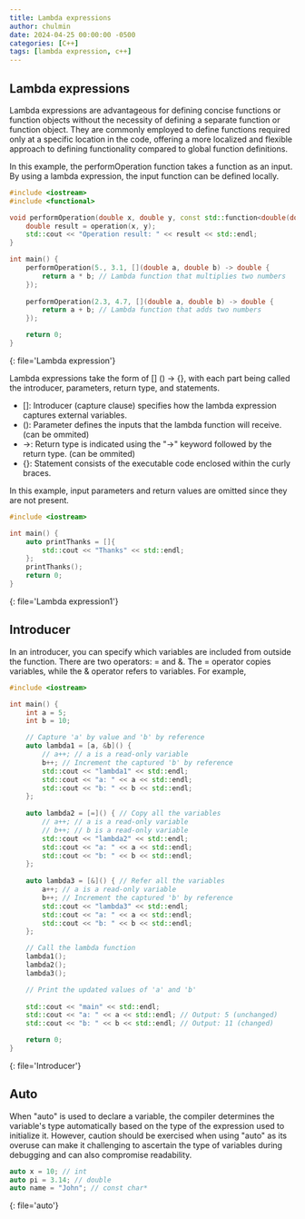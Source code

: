 ```yaml
---
title: Lambda expressions
author: chulmin
date: 2024-04-25 00:00:00 -0500
categories: [C++]
tags: [lambda expression, c++]
---
```




## Lambda expressions

Lambda expressions are advantageous for defining concise functions or function objects without the necessity of defining a separate function or function object. They are commonly employed to define functions required only at a specific location in the code, offering a more localized and flexible approach to defining functionality compared to global function definitions.

In this example, the performOperation function takes a function as an input. By using a lambda expression, the input function can be defined locally.
```cpp
#include <iostream>
#include <functional> 

void performOperation(double x, double y, const std::function<double(double, double)>& operation) {
    double result = operation(x, y);
    std::cout << "Operation result: " << result << std::endl;
}

int main() {
    performOperation(5., 3.1, [](double a, double b) -> double {
        return a * b; // Lambda function that multiplies two numbers
    });
    
    performOperation(2.3, 4.7, [](double a, double b) -> double {
        return a + b; // Lambda function that adds two numbers
    });

    return 0;
}

```
{: file='Lambda expression'}

Lambda expressions take the form of [] () -> {}, with each part being called the introducer, parameters, return type, and statements.
- []: Introducer (capture clause) specifies how the lambda expression captures external variables.
- (): Parameter defines the inputs that the lambda function will receive. (can be ommited)
- ->: Return type is indicated using the "->" keyword followed by the return type. (can be ommited)
- {}: Statement consists of the executable code enclosed within the curly braces. 

In this example, input parameters and return values are omitted since they are not present.
```cpp
#include <iostream>

int main() {
    auto printThanks = []{
        std::cout << "Thanks" << std::endl;
    };
    printThanks();
    return 0;
}
```
{: file='Lambda expression1'}

## Introducer

In an introducer, you can specify which variables are included from outside the function. There are two operators: = and &. The = operator copies variables, while the & operator refers to variables. For example,

```cpp
#include <iostream>

int main() {
    int a = 5;
    int b = 10;

    // Capture 'a' by value and 'b' by reference
    auto lambda1 = [a, &b]() {
        // a++; // a is a read-only variable
        b++; // Increment the captured 'b' by reference
        std::cout << "lambda1" << std::endl; 
        std::cout << "a: " << a << std::endl;
        std::cout << "b: " << b << std::endl;
    };
    
    auto lambda2 = [=]() { // Copy all the variables
        // a++; // a is a read-only variable
        // b++; // b is a read-only variable
        std::cout << "lambda2" << std::endl; 
        std::cout << "a: " << a << std::endl;
        std::cout << "b: " << b << std::endl;        
    };
    
    auto lambda3 = [&]() { // Refer all the variables
        a++; // a is a read-only variable
        b++; // Increment the captured 'b' by reference
        std::cout << "lambda3" << std::endl; 
        std::cout << "a: " << a << std::endl;
        std::cout << "b: " << b << std::endl;
    };

    // Call the lambda function
    lambda1();
    lambda2();
    lambda3();

    // Print the updated values of 'a' and 'b'
    
    std::cout << "main" << std::endl; 
    std::cout << "a: " << a << std::endl; // Output: 5 (unchanged)
    std::cout << "b: " << b << std::endl; // Output: 11 (changed)

    return 0;
}
```
{: file='Introducer'}



## Auto

When "auto" is used to declare a variable, the compiler determines the variable's type automatically based on the type of the expression used to initialize it. However, caution should be exercised when using "auto" as its overuse can make it challenging to ascertain the type of variables during debugging and can also compromise readability.

```cpp
auto x = 10; // int
auto pi = 3.14; // double
auto name = "John"; // const char*
```
{: file='auto'}


